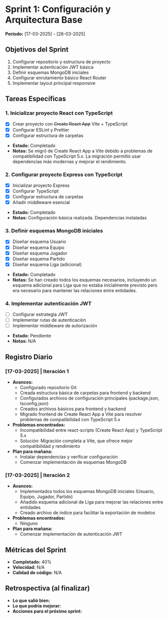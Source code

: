 # Sprint 1: Configuración y Arquitectura Base
**Período:** [17-03-2025] - [28-03-2025]

## Objetivos del Sprint
1. Configurar repositorio y estructura de proyecto
2. Implementar autenticación JWT básica
3. Definir esquemas MongoDB iniciales
4. Configurar enrutamiento básico React Router
5. Implementar layout principal responsive

## Tareas Específicas

### 1. Inicializar proyecto React con TypeScript
- [x] Crear proyecto con ~~Create React App~~ Vite + TypeScript
- [x] Configurar ESLint y Prettier
- [x] Configurar estructura de carpetas
- **Estado:** Completado
- **Notas:** Se migró de Create React App a Vite debido a problemas de compatibilidad con TypeScript 5.x. La migración permitió usar dependencias más modernas y mejorar el rendimiento.

### 2. Configurar proyecto Express con TypeScript
- [x] Inicializar proyecto Express
- [x] Configurar TypeScript
- [x] Configurar estructura de carpetas
- [x] Añadir middleware esencial
- **Estado:** Completado
- **Notas:** Configuración básica realizada. Dependencias instaladas

### 3. Definir esquemas MongoDB iniciales
- [x] Diseñar esquema Usuario
- [x] Diseñar esquema Equipo
- [x] Diseñar esquema Jugador
- [x] Diseñar esquema Partido
- [x] Diseñar esquema Liga (adicional)
- **Estado:** Completado
- **Notas:** Se han creado todos los esquemas necesarios, incluyendo un esquema adicional para Liga que no estaba inicialmente previsto pero era necesario para mantener las relaciones entre entidades.

### 4. Implementar autenticación JWT
- [ ] Configurar estrategia JWT
- [ ] Implementar rutas de autenticación
- [ ] Implementar middleware de autorización
- **Estado:** Pendiente
- **Notas:** N/A

## Registro Diario

### [17-03-2025] | Iteración 1
- **Avances:**
  - Configurado repositorio Git
  - Creada estructura básica de carpetas para frontend y backend
  - Configurados archivos de configuración principales (package.json, tsconfig.json)
  - Creados archivos básicos para frontend y backend
  - Migrado frontend de Create React App a Vite para resolver problemas de compatibilidad con TypeScript 5.x
- **Problemas encontrados:**
  - Incompatibilidad entre react-scripts (Create React App) y TypeScript 5.x
  - Solución: Migración completa a Vite, que ofrece mejor compatibilidad y rendimiento
- **Plan para mañana:**
  - Instalar dependencias y verificar configuración
  - Comenzar implementación de esquemas MongoDB

### [17-03-2025] | Iteración 2
- **Avances:**
  - Implementados todos los esquemas MongoDB iniciales (Usuario, Equipo, Jugador, Partido)
  - Añadido esquema adicional de Liga para mejorar las relaciones entre entidades
  - Creado archivo de índice para facilitar la exportación de modelos
- **Problemas encontrados:**
  - Ninguno
- **Plan para mañana:**
  - Comenzar implementación de autenticación JWT

## Métricas del Sprint
- **Completado:** 40%
- **Velocidad:** N/A
- **Calidad de código:** N/A

## Retrospectiva (al finalizar)
- **Lo que salió bien:**
- **Lo que podría mejorar:**
- **Acciones para el próximo sprint:** 